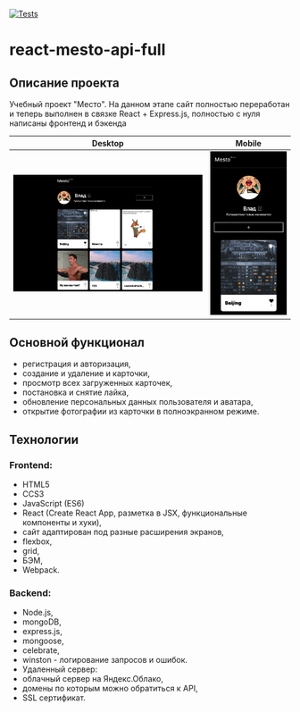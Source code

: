 [![Tests](https://github.com/yandex-praktikum/react-mesto-api-full-gha/actions/workflows/tests.yml/badge.svg)](https://github.com/yandex-praktikum/react-mesto-api-full-gha/actions/workflows/tests.yml)
# react-mesto-api-full

## Описание проекта

Учебный проект "Место". На данном этапе сайт полностью переработан и теперь выполнен в связке React + Express.js, полностью с нуля написаны фронтенд и бэкенда

| Desktop | Mobile |
|-------------|-------------|
|![Скриншот desktop версии сайта ](./mesto-screen-desktop-version.png)|![Скриншот мобильной версии сайта](./mesto-screen-mobile-version.png)|

## Основной функционал

* регистрация и авторизация,
* создание и удаление и карточки,
* просмотр всех загруженных карточек,
* постановка и снятие лайка,
* обновление персональных данных пользователя и аватара,
* открытие фотографии из карточки в полноэкранном режиме.

## Технологии

### Frontend:

* HTML5
* CCS3
* JavaScript (ES6)
* React (Create React App, разметка в JSX, функциональные компоненты и хуки),
* сайт адаптирован под разные расширения экранов,
* flexbox,
* grid,
* БЭМ,
* Webpack.
  
### Backend:

* Node.js,
* mongoDB,
* express.js,
* mongoose,
* celebrate,
* winston - логирование запросов и ошибок.
* Удаленный сервер:
* облачный сервер на Яндекс.Облако,
* домены по которым можно обратиться к API,
* SSL сертификат.
